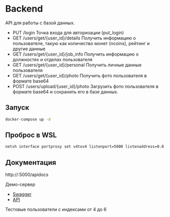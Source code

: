 # Backend

API для работы с базой данных.

- PUT ​/login Точка входа для авторизации (put_login)
- GET ​/users​/get​/{user_id}​/details Получить информацию о пользователе, такую как количество монет (ncoins), рейтинг и другие данные
- GET ​/users​/get​/{user_id}​/job_info Получить информацию о должностях и отделах пользователя
- GET ​/users​/get​/{user_id}​/personal Получить личные данные пользователя
- GET ​/users​/get​/{user_id}​/photo Получить фото пользователя в формате base64
- POST ​/users​/upload​/{user_id}​/photo Загрузить фото пользователя в формате base64 и сохранить его в базе данных.

## Запуск

```bash
docker-compose up -d
```

## Проброс в WSL
```bash
netsh interface portproxy set v4tov4 listenport=5000 listenaddress=0.0.0.0 connectport=5000 connectaddress=172.24.89.80
```

## Документация

http://<url>:5000/apidocs

Демо-сервер
 - [Swagger](http://hmsrv.tplinkdns.com:5000/apidocs/)
 - [API](http://hmsrv.tplinkdns.com:5000/)

Тестовые пользователи с индексами от 4 до 6
